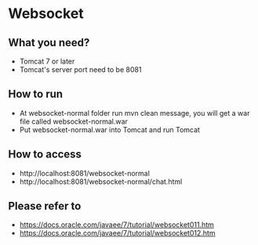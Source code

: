 # Websocket
## What you need?
- Tomcat 7 or later
- Tomcat's server port need to be 8081

## How to run
- At websocket-normal folder run mvn clean message, you will get a war file called websocket-normal.war
- Put websocket-normal.war into Tomcat and run Tomcat

## How to access
- http://localhost:8081/websocket-normal
- http://localhost:8081/websocket-normal/chat.html

## Please refer to 
- https://docs.oracle.com/javaee/7/tutorial/websocket011.htm
- https://docs.oracle.com/javaee/7/tutorial/websocket012.htm